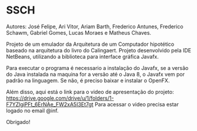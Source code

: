 # SSCH
Autores: José Felipe, Ari Vitor, Ariam Barth, Frederico Antunes, Frederico Schawm, Gabriel Gomes, Lucas Moraes e Matheus Chaves.

Projeto de um emulador da Arquitetura de um Computador hipotético baseado na arquitetura do livro do Calingaert.
Projeto desenvolvido pela IDE NetBeans, utilizando a biblioteca para interface gráfica Javafx.


Para executar o programa é necessario a instalação do Javafx, se a versão do Java instalada na maquina for a versão até o Java 8, o Javafx vem por padrão na linguagem.
Se não, é preciso baixar e instalar o OpenFX.


Além disso, aqui está o link para o video de apresentação do projeto:
https://drive.google.com/drive/u/1/folders/1-F7YZlgiPFt_6ErNAe_FW2xA5I3Et7gt
Para acessar o video precisa estar logado no email @inf.

Obrigado!
